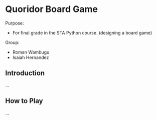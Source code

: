 # Quoridor Board Game
Purpose:
- For final grade in the STA Python course. (designing a board game)

Group:
- Roman Wambugu
- Isaiah Hernandez

## Introduction
...

## How to Play
...
